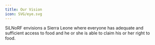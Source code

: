 ```yaml
---
title: Our Vision
icon: SVG/eye.svg
---
```

SiLNoRF envisions a Sierra Leone where everyone has adequate and sufficient 
access to food and he or she is able to claim his or her right to food.
             